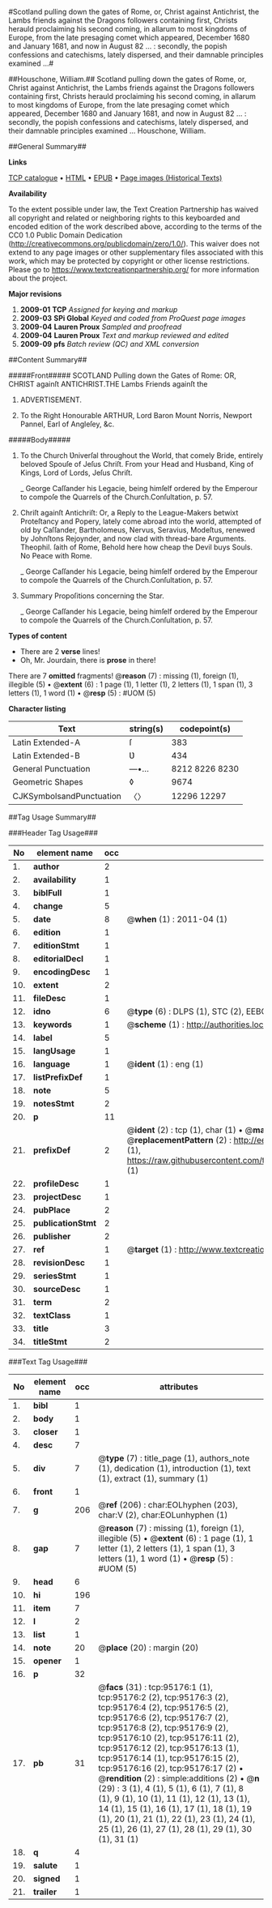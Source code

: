 #Scotland pulling down the gates of Rome, or, Christ against Antichrist, the Lambs friends against the Dragons followers containing first, Christs herauld proclaiming his second coming, in allarum to most kingdoms of Europe, from the late presaging comet which appeared, December 1680 and January 1681, and now in August 82 ... : secondly, the popish confessions and catechisms, lately dispersed, and their damnable principles examined ...#

##Houschone, William.##
Scotland pulling down the gates of Rome, or, Christ against Antichrist, the Lambs friends against the Dragons followers containing first, Christs herauld proclaiming his second coming, in allarum to most kingdoms of Europe, from the late presaging comet which appeared, December 1680 and January 1681, and now in August 82 ... : secondly, the popish confessions and catechisms, lately dispersed, and their damnable principles examined ...
Houschone, William.

##General Summary##

**Links**

[TCP catalogue](http://www.ota.ox.ac.uk/tcp/)  • 
[HTML](http://tei.it.ox.ac.uk/tcp/Texts-HTML/free/A44/A44609.html)  • 
[EPUB](http://tei.it.ox.ac.uk/tcp/Texts-EPUB/free/A44/A44609.epub) • 
[Page images (Historical Texts)](https://historicaltexts.jisc.ac.uk/eebo-12895696e)

**Availability**

To the extent possible under law, the Text Creation Partnership has waived all copyright and related or neighboring rights to this keyboarded and encoded edition of the work described above, according to the terms of the CC0 1.0 Public Domain Dedication (http://creativecommons.org/publicdomain/zero/1.0/). This waiver does not extend to any page images or other supplementary files associated with this work, which may be protected by copyright or other license restrictions. Please go to https://www.textcreationpartnership.org/ for more information about the project.

**Major revisions**

1. __2009-01__ __TCP__ *Assigned for keying and markup*
1. __2009-03__ __SPi Global__ *Keyed and coded from ProQuest page images*
1. __2009-04__ __Lauren Proux__ *Sampled and proofread*
1. __2009-04__ __Lauren Proux__ *Text and markup reviewed and edited*
1. __2009-09__ __pfs__ *Batch review (QC) and XML conversion*

##Content Summary##

#####Front#####
SCOTLAND Pulling down the Gates of Rome: OR, CHRIST againſt ANTICHRIST.THE Lambs Friends againſt the
1. ADVERTISEMENT.

1. To the Right Honourable ARTHUR, Lord Baron Mount Norris, Newport Pannel, Earl of Angleſey, &c.

#####Body#####

1. To the Church Ʋniverſal throughout the World, that comely Bride, entirely beloved Spouſe of Jeſus Chriſt. From your Head and Husband, King of Kings, Lord of Lords, Jeſus Chriſt.

    _ George Caſſander his Legacie, being himſelf ordered by the Emperour to compoſe the Quarrels of the Church.Conſultation, p. 57.

1. Chriſt againſt Antichriſt: Or, a Reply to the League-Makers betwixt Proteſtancy and Popery, lately come abroad into the world, attempted of old by Caſſander, Bartholomeus, Nervus, Seravius, Modeſtus, renewed by Johnſtons Rejoynder, and now clad with thread-bare Arguments. Theophil. ſaith of Rome, Behold here how cheap the Devil buys Souls. No Peace with Rome.

    _ George Caſſander his Legacie, being himſelf ordered by the Emperour to compoſe the Quarrels of the Church.Conſultation, p. 57.

1. Summary Propoſitions concerning the Star.

    _ George Caſſander his Legacie, being himſelf ordered by the Emperour to compoſe the Quarrels of the Church.Conſultation, p. 57.

**Types of content**

  * There are 2 **verse** lines!
  * Oh, Mr. Jourdain, there is **prose** in there!

There are 7 **omitted** fragments! 
 @__reason__ (7) : missing (1), foreign (1), illegible (5)  •  @__extent__ (6) : 1 page (1), 1 letter (1), 2 letters (1), 1 span (1), 3 letters (1), 1 word (1)  •  @__resp__ (5) : #UOM (5)

**Character listing**


|Text|string(s)|codepoint(s)|
|---|---|---|
|Latin Extended-A|ſ|383|
|Latin Extended-B|Ʋ|434|
|General Punctuation|—•…|8212 8226 8230|
|Geometric Shapes|◊|9674|
|CJKSymbolsandPunctuation|〈〉|12296 12297|

##Tag Usage Summary##

###Header Tag Usage###

|No|element name|occ|attributes|
|---|---|---|---|
|1.|__author__|2||
|2.|__availability__|1||
|3.|__biblFull__|1||
|4.|__change__|5||
|5.|__date__|8| @__when__ (1) : 2011-04 (1)|
|6.|__edition__|1||
|7.|__editionStmt__|1||
|8.|__editorialDecl__|1||
|9.|__encodingDesc__|1||
|10.|__extent__|2||
|11.|__fileDesc__|1||
|12.|__idno__|6| @__type__ (6) : DLPS (1), STC (2), EEBO-CITATION (1), OCLC (1), VID (1)|
|13.|__keywords__|1| @__scheme__ (1) : http://authorities.loc.gov/ (1)|
|14.|__label__|5||
|15.|__langUsage__|1||
|16.|__language__|1| @__ident__ (1) : eng (1)|
|17.|__listPrefixDef__|1||
|18.|__note__|5||
|19.|__notesStmt__|2||
|20.|__p__|11||
|21.|__prefixDef__|2| @__ident__ (2) : tcp (1), char (1)  •  @__matchPattern__ (2) : ([0-9\-]+):([0-9IVX]+) (1), (.+) (1)  •  @__replacementPattern__ (2) : http://eebo.chadwyck.com/downloadtiff?vid=$1&page=$2 (1), https://raw.githubusercontent.com/textcreationpartnership/Texts/master/tcpchars.xml#$1 (1)|
|22.|__profileDesc__|1||
|23.|__projectDesc__|1||
|24.|__pubPlace__|2||
|25.|__publicationStmt__|2||
|26.|__publisher__|2||
|27.|__ref__|1| @__target__ (1) : http://www.textcreationpartnership.org/docs/. (1)|
|28.|__revisionDesc__|1||
|29.|__seriesStmt__|1||
|30.|__sourceDesc__|1||
|31.|__term__|2||
|32.|__textClass__|1||
|33.|__title__|3||
|34.|__titleStmt__|2||


###Text Tag Usage###

|No|element name|occ|attributes|
|---|---|---|---|
|1.|__bibl__|1||
|2.|__body__|1||
|3.|__closer__|1||
|4.|__desc__|7||
|5.|__div__|7| @__type__ (7) : title_page (1), authors_note (1), dedication (1), introduction (1), text (1), extract (1), summary (1)|
|6.|__front__|1||
|7.|__g__|206| @__ref__ (206) : char:EOLhyphen (203), char:V (2), char:EOLunhyphen (1)|
|8.|__gap__|7| @__reason__ (7) : missing (1), foreign (1), illegible (5)  •  @__extent__ (6) : 1 page (1), 1 letter (1), 2 letters (1), 1 span (1), 3 letters (1), 1 word (1)  •  @__resp__ (5) : #UOM (5)|
|9.|__head__|6||
|10.|__hi__|196||
|11.|__item__|7||
|12.|__l__|2||
|13.|__list__|1||
|14.|__note__|20| @__place__ (20) : margin (20)|
|15.|__opener__|1||
|16.|__p__|32||
|17.|__pb__|31| @__facs__ (31) : tcp:95176:1 (1), tcp:95176:2 (2), tcp:95176:3 (2), tcp:95176:4 (2), tcp:95176:5 (2), tcp:95176:6 (2), tcp:95176:7 (2), tcp:95176:8 (2), tcp:95176:9 (2), tcp:95176:10 (2), tcp:95176:11 (2), tcp:95176:12 (2), tcp:95176:13 (1), tcp:95176:14 (1), tcp:95176:15 (2), tcp:95176:16 (2), tcp:95176:17 (2)  •  @__rendition__ (2) : simple:additions (2)  •  @__n__ (29) : 3 (1), 4 (1), 5 (1), 6 (1), 7 (1), 8 (1), 9 (1), 10 (1), 11 (1), 12 (1), 13 (1), 14 (1), 15 (1), 16 (1), 17 (1), 18 (1), 19 (1), 20 (1), 21 (1), 22 (1), 23 (1), 24 (1), 25 (1), 26 (1), 27 (1), 28 (1), 29 (1), 30 (1), 31 (1)|
|18.|__q__|4||
|19.|__salute__|1||
|20.|__signed__|1||
|21.|__trailer__|1||
